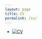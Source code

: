 ```yaml
---
layout: page
title: CV
permalink: /cv/
---
```


- <a href="https://furkandikmen.com/assets/CV/Furkan_s_CV (6).pdf" target="_blank">
  <img src="https://furkandikmen.com/images/cv.png" alt="CV">
</a>
